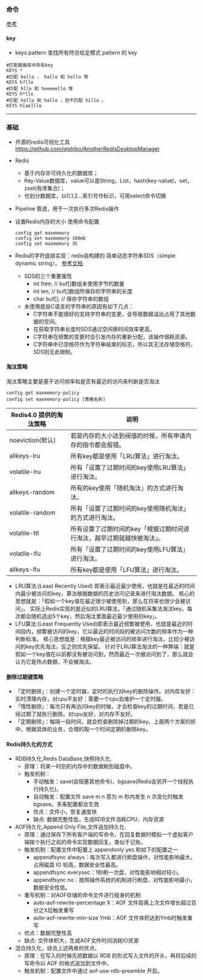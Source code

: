 
### 命令
[参考](http://doc.redisfans.com)
#### key
* keys pattern 查找所有符合给定模式 pattern 的 key
```redis
#匹配数据库中所有key
KEYS *
#匹配 hello ， hallo 和 hxllo 等
KEYS h?llo 
#匹配 hllo 和 heeeeello 等
KEYS h*llo 
#匹配 hello 和 hallo ，但不匹配 hillo 。
KEYS h[ae]llo 
```

************************************************************************************************************************
### 基础
* 开源的redis可视化工具 https://github.com/qishibo/AnotherRedisDesktopManager

* Redis
  * 基于内存亦可持久化的数据库；
  * Key-Value数据库，value可以是String，List，hash(key-value)，set，zset(有序集合)；
  * 也划分数据库，以0,1,2...索引号作标识，可用select命令切换

* Pipeline 管道，用于一次执行多次Redis操作

* 设置Redis内存的大小
  使用命令配置
    ```redis
    config get maxmemory
    config set maxmemory 100mb
    config set maxmemory 3G
    ```

* Redis的字符底层实现：redis自构建的 简单动态字符串SDS（simple dynamic string）。
  [参考文档](https://mp.weixin.qq.com/s/R21MUOv27u3qLFXZaGV7ug)
    * SDS的三个重要属性
        * int free; // buf[]数组未使用字节的数量
        * int len; // buf[]数组所保存的字符串的长度
        * char buf[]; // 保存字符串的数组
    * 未使用底层C语言的字符串的原因有如下几点：
        * C字符串不能很好的支持字符串的变更，会导致数据溢出占用了其他数据的空间。
        * 在获取字符串长度时SDS通过空间换时间效率更高。
        * C字符串在频繁的变更时会引发内存的重新分配，该操作很耗资源。
        * C字符串中已空格符作为字符串结束的标志，所以其无法存储空格符，SDS则无此限制。

#### 淘汰策略
淘汰策略主要是基于访问频率和是否有最近的访问来判断是否淘汰
```redis
config get maxmemory-policy
config set maxmemory-policy [策略名称]
```
| Redis4.0 提供的淘汰策略 | 说明                                    |
|------------------|---------------------------------------|
| noeviction(默认)   | 若是内存的大小达到阀值的时候，所有申请内存的指令都会报错。         |
| allkeys-lru      | 所有key都是使用「LRU算法」进行淘汰。                 |
| volatile-lru     | 所有「设置了过期时间的key使用LRU算法」进行淘汰。           |
| allkeys-random   | 所有的key使用「随机淘汰」的方式进行淘汰。                |
| volatile-random  | 所有「设置了过期时间的key使用随机淘汰」的方式进行淘汰。         |
| volatile-ttl     | 所有设置了过期时间的key「根据过期时间进行淘汰，越早过期就越快被淘汰」。 |
| volatile-lfu     | 所有「设置了过期时间的key使用LFU算法」进行淘汰。           |
| allkeys-lfu      | 所有key都是使用「LFU算法」进行淘汰。                 |
* LRU算法:(Least Recently Used) 即表示最近最少使用，也就是在最近的时间内最少被访问的key，算法根据数据的历史访问记录来进行淘汰数据。
    核心的思想就是：「假如一个key值在最近很少被使用到，那么在将来也很少会被访问」。
    实际上Redis实现的是近似的LRU算法，「通过随机采集法淘汰key，每次都会随机选出5个key，然后淘汰里面最近最少使用的key」。
* LFU算法:(Least Frequently Used)即表示最近频繁被使用，也就是最近的时间段内，频繁被访问的key，它以最近的时间段的被访问次数的频率作为一种判断标准。
  核心思想就是：根据key最近被访问的频率进行淘汰，比较少被访问的key优先淘汰，反之则优先保留。
  针对于LRU算法淘汰的一种弊端：就是假如一个key值在以前都没有被访问到，然而最近一次被访问到了，那么就会认为它是热点数据，不会被淘汰。

#### 删除过期键策略
* 「定时删除」：创建一个定时器，定时的执行对key的删除操作。对内存友好：实时清理内存，对cpu不友好：需要一个cpu去维护一个定时器。
* 「惰性删除」：每次只有再访问key的时候，才会检查key的过期时间，若是已经过期了就执行删除。对cpu友好，对内存不友好。
* 「定期删除」：每隔一段时间，就会检查删除掉过期的key。上面两个方案的折中，根据具体的业务，合理的取一个时间定期的删除key。

#### Redis持久化的方式
* RDB持久化,Redis DataBase,快照持久化.
  * 原理：将某一时刻的内存中的数据刷到磁盘中。
  * 触发机制：
    * 手动触发：save(会阻塞其他命令)、bgsave(Redis会另开一个线程执行持久化)。
    * 自动触发：配置文件 save m n 意为 m 秒内发生 n 次变化时触发 bgsave。多条配置都会生效
    * 优点：文件小，恢复速度快
    * 缺点: 数据完整性低，生成RDB文件消耗CPU、内存资源
* AOF持久化,Append Only File,文件追加持久化.
  * 原理：通过保存下所有客户端的写命令，在回复数据时模拟一个虚拟客户端挨个执行之前的命令实现数据回复。类似于记账。
  * 触发机制：配置文件中配置上 appendonly yes 和如下的配置之一
    * appendfsync always：每次写入都进行刷盘操作，对性能影响最大，占用磁盘 IO 较高，数据安全性最高。
    * appendfsync everysec：1秒刷一次盘，对性能影响相对较小。
    * appendfsync no：按照操作系统的机制进行刷盘，对性能影响最小，数据安全性低。
  * 重写机制：对AOF存储的命令文件进行瘦身的机制
    * auto-aof-rewrite-percentage X：AOF 文件距离上次文件增长超过百分之X后触发重写
    * auto-aof-rewrite-min-size Ymb：AOF 文件体积达到Ymb时触发重写
  * 优点：数据完整性高
  * 缺点: 文件体积大，生成AOF文件时间消耗IO资源
* 混合持久化，综合上述两者的优点。
  * 原理：在写入的时候先把数据以 RDB 的形式写入文件的开头，再将后续的写命令以 AOF 的格式追加到文件中。
  * 触发机制：配置文件中通过 aof-use-rdb-preamble 开启。


    